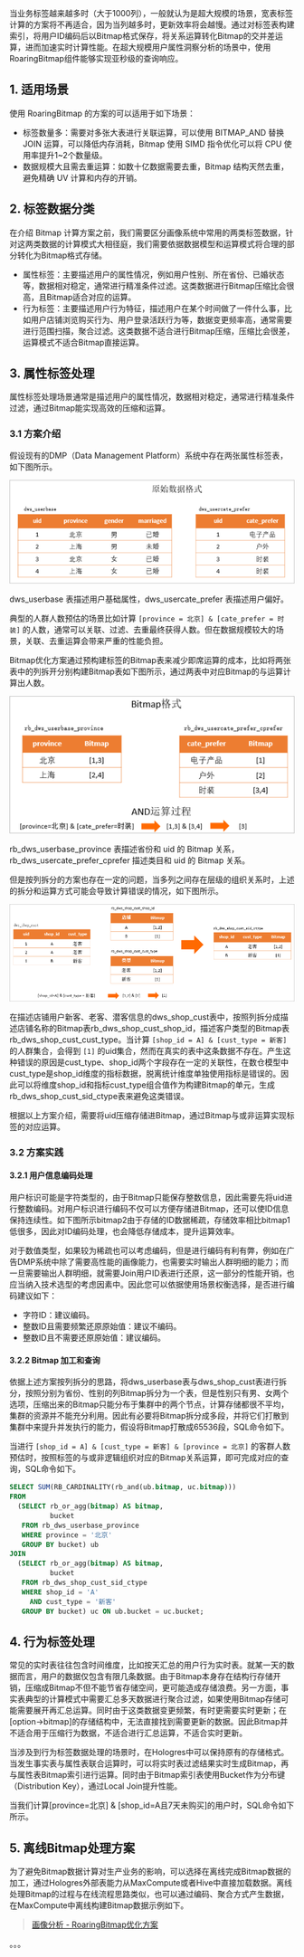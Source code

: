当业务标签越来越多时（大于1000列），一般就认为是超大规模的场景，宽表标签计算的方案将不再适合，因为当列越多时，更新效率将会越慢。通过对标签表构建索引，将用户ID编码后以Bitmap格式保存，将关系运算转化Bitmap的交并差运算，进而加速实时计算性能。在超大规模用户属性洞察分析的场景中，使用RoaringBitmap组件能够实现亚秒级的查询响应。

## 1. 适用场景

使用 RoaringBitmap 的方案的可以适用于如下场景：
- 标签数量多：需要对多张大表进行关联运算，可以使用 BITMAP_AND 替换 JOIN 运算，可以降低内存消耗，Bitmap 使用 SIMD 指令优化可以将 CPU 使用率提升1~2个数量级。
- 数据规模大且需去重运算：如数十亿数据需要去重，Bitmap 结构天然去重，避免精确 UV 计算和内存的开销。

## 2. 标签数据分类

在介绍 Bitmap 计算方案之前，我们需要区分画像系统中常用的两类标签数据，针对这两类数据的计算模式大相径庭，我们需要依据数据模型和运算模式将合理的部分转化为Bitmap格式存储。
- 属性标签：主要描述用户的属性情况，例如用户性别、所在省份、已婚状态等，数据相对稳定，通常进行精准条件过滤。这类数据进行Bitmap压缩比会很高，且Bitmap适合对应的运算。
- 行为标签：主要描述用户行为特征，描述用户在某个时间做了一件什么事，比如用户店铺浏览购买行为、用户登录活跃行为等，数据变更频率高，通常需要进行范围扫描，聚合过滤。这类数据不适合进行Bitmap压缩，压缩比会很差，运算模式不适合Bitmap直接运算。

## 3. 属性标签处理

属性标签处理场景通常是描述用户的属性情况，数据相对稳定，通常进行精准条件过滤，通过Bitmap能实现高效的压缩和运算。

### 3.1 方案介绍

假设现有的DMP（Data Management Platform）系统中存在两张属性标签表，如下图所示。

![](image_user_profile_label_bitmap_table_1.png)

dws_userbase 表描述用户基础属性，dws_usercate_prefer 表描述用户偏好。

典型的人群人数预估的场景比如计算 `[province = 北京] & [cate_prefer = 时装]` 的人数，通常可以关联、过滤、去重最终获得人数。但在数据规模较大的场景，关联、去重运算会带来严重的性能负担。

Bitmap优化方案通过预构建标签的Bitmap表来减少即席运算的成本，比如将两张表中的列拆开分别构建Bitmap表如下图所示，通过两表中对应Bitmap的与运算计算出人数。

![](image_user_profile_label_bitmap_table_2.png)

rb_dws_userbase_province 表描述省份和 uid 的 Bitmap 关系，rb_dws_usercate_prefer_cprefer 描述类目和 uid 的 Bitmap 关系。

但是按列拆分的方案也存在一定的问题，当多列之间存在层级的组织关系时，上述的拆分和运算方式可能会导致计算错误的情况，如下图所示。

![](image_user_profile_label_bitmap_table_3.png)

在描述店铺用户新客、老客、潜客信息的dws_shop_cust表中，按照列拆分成描述店铺名称的Bitmap表rb_dws_shop_cust_shop_id，描述客户类型的Bitmap表rb_dws_shop_cust_cust_type。当计算 `[shop_id = A] & [cust_type = 新客]` 的人群集合，会得到 `[1]` 的uid集合，然而在真实的表中这条数据不存在。产生这种错误的原因是cust_type、shop_id两个字段存在一定的关联性，在数仓模型中cust_type是shop_id维度的指标数据，脱离统计维度单独使用指标是错误的。因此可以将维度shop_id和指标cust_type组合值作为构建Bitmap的单元，生成rb_dws_shop_cust_sid_ctype表来避免这类错误。

根据以上方案介绍，需要将uid压缩存储进Bitmap，通过Bitmap与或非运算实现标签的对应运算。

### 3.2 方案实践

#### 3.2.1 用户信息编码处理

用户标识可能是字符类型的，由于Bitmap只能保存整数信息，因此需要先将uid进行整数编码。对用户标识进行编码不仅可以方便存储进Bitmap，还可以使ID信息保持连续性。如下图所示bitmap2由于存储的ID数据稀疏，存储效率相比bitmap1低很多，因此对ID编码处理，也会降低存储成本，提升运算效率。


对于数值类型，如果较为稀疏也可以考虑编码，但是进行编码有利有弊，例如在广告DMP系统中除了需要高性能的画像能力，也需要实时输出人群明细的能力；而一旦需要输出人群明细，就需要Join用户ID表进行还原，这一部分的性能开销，也应当纳入技术选型的考虑因素中。因此您可以依据使用场景权衡选择，是否进行编码建议如下：
- 字符ID：建议编码。
- 整数ID且需要频繁还原原始值：建议不编码。
- 整数ID且不需要还原原始值：建议编码。

#### 3.2.2 Bitmap 加工和查询

依据上述方案按列拆分的思路，将dws_userbase表与dws_shop_cust表进行拆分，按照分别为省份、性别的列Bitmap拆分为一个表，但是性别只有男、女两个选项，压缩出来的Bitmap只能分布于集群中的两个节点，计算存储都很不平均，集群的资源并不能充分利用。因此有必要将Bitmap拆分成多段，并将它们打散到集群中来提升并发执行的能力，假设将Bitmap打散成65536段，SQL命令如下。



当进行 `[shop_id = A] & [cust_type = 新客] & [province = 北京]` 的客群人数预估时，按照标签的与或非逻辑组织对应的Bitmap关系运算，即可完成对应的查询，SQL命令如下。
```sql
SELECT SUM(RB_CARDINALITY(rb_and(ub.bitmap, uc.bitmap)))
FROM
  (SELECT rb_or_agg(bitmap) AS bitmap,
          bucket
   FROM rb_dws_userbase_province
   WHERE province = '北京'
   GROUP BY bucket) ub
JOIN
  (SELECT rb_or_agg(bitmap) AS bitmap,
          bucket
   FROM rb_dws_shop_cust_sid_ctype
   WHERE shop_id = 'A'
     AND cust_type = '新客'
   GROUP BY bucket) uc ON ub.bucket = uc.bucket;
```

## 4. 行为标签处理

常见的实时表往往包含时间维度，比如按天汇总的用户行为实时表。就某一天的数据而言，用户的数据仅包含有限几条数据。由于Bitmap本身存在结构行存储开销，压缩成Bitmap不但不能节省存储空间，更可能造成存储浪费。另一方面，事实表典型的计算模式中需要汇总多天数据进行聚合过滤，如果使用Bitmap存储可能需要展开再汇总运算。同时由于这类数据变更频繁，有时更需要实时更新；在[option->bitmap]的存储结构中，无法直接找到需要更新的数据。因此Bitmap并不适合用于压缩行为数据，不适合进行汇总运算，不适合实时更新。

当涉及到行为标签数据处理的场景时，在Hologres中可以保持原有的存储格式。当发生事实表与属性表联合运算时，可以将实时表过滤结果实时生成Bitmap，再与属性表Bitmap索引进行运算。同时由于Bitmap索引表使用Bucket作为分布键（Distribution Key），通过Local Join提升性能。

当我们计算[province=北京] & [shop_id=A且7天未购买]的用户时，SQL命令如下所示。

## 5. 离线Bitmap处理方案

为了避免Bitmap数据计算对生产业务的影响，可以选择在离线完成Bitmap数据的加工，通过Hologres外部表能力从MaxCompute或者Hive中直接加载数据。离线处理Bitmap的过程与在线流程思路类似，也可以通过编码、聚合方式产生数据，在MaxCompute中离线构建Bitmap数据示例如下。


> [画像分析 - RoaringBitmap优化方案](https://www.alibabacloud.com/help/zh/hologres/use-cases/roaring-bitmaps?spm=a2c63.p38356.0.0.5b0813d7h5WDXZ)

。。。
